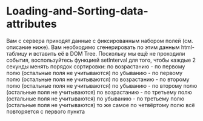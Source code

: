 # Loading-and-Sorting-data-attributes
Вам с сервера приходят данные с фиксированным набором полей (см. описание ниже). Вам необходимо сгенерировать по этим данным html-таблицу и вставить её в DOM Tree. Поскольку мы ещё не проходили события, воспользуйтесь функцией setInterval для того, чтобы каждые 2 секунды менять порядок сортировки:  по возрастанию - по первому полю (остальные поля не учитываются) по убыванию - по первому полю (остальные поля не учитываются) по возрастанию - по второму полю (остальные поля не учитываются) по убыванию - по второму полю (остальные поля не учитываются) по возрастанию - по третьему полю (остальные поля не учитываются) по убыванию - по третьему полю (остальные поля не учитываются) то же самое по четвёртому полю всё повторяется с первого пункта
